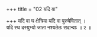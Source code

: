 +++
title = "02 यदि वा"

+++
यदि वा घ क्षेत्रिया यदि वा पुरुषेषितात् ।  
यदि स्थ दस्युभ्यो जाता नश्यतेतः सदान्वाः ॥ २ ॥